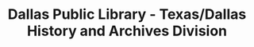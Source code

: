 ---
layout: repo
title: "Dallas Public Library - Texas/Dallas History and Archives Division"
id: 17078
permalink: repos/17078/
---